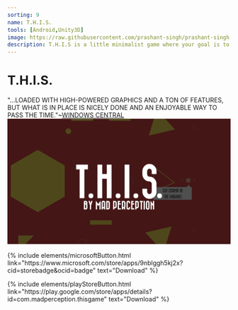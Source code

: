 ```yaml
---
sorting: 9
name: T.H.I.S.
tools: [Android,Unity3D]
image: https://raw.githubusercontent.com/prashant-singh/prashant-singh.github.io/master/assets/THIS%20Banner.JPG
description: T.H.I.S is a little minimalist game where your goal is to, well, help the ball reach the goal.
---
```

# T.H.I.S.

"...LOADED WITH HIGH-POWERED GRAPHICS AND A TON OF FEATURES, BUT WHAT IS IN PLACE IS NICELY DONE AND AN ENJOYABLE WAY TO PASS THE TIME."~<a href="https://www.windowscentral.com/this-windows-phone-game-review">WINDOWS CENTRAL</a>
<img src="/assets/header.png" alt="Smiley face" width="auto">

<div class="row">
<div class="col-lg-6 mt-5 article">
<p class="text-center">
{% include elements/microsoftButton.html link="https://www.microsoft.com/store/apps/9nblggh5kj2x?cid=storebadge&ocid=badge" text="Download" %}

</p>
</div>
<div class="col-lg-6 mt-5 article">
<p class="text-center">
{% include elements/playStoreButton.html link="https://play.google.com/store/apps/details?id=com.madperception.thisgame" text="Download" %}
</p>
</div>
</div>
